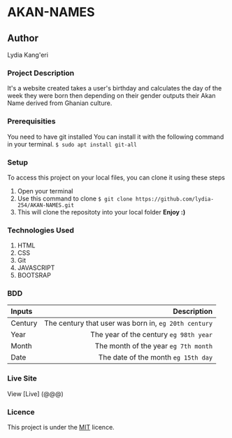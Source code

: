 # AKAN-NAMES

## Author
Lydia Kang'eri

### Project Description
It's a website created takes a user's birthday and calculates the day of the week they were born then depending on their gender outputs their Akan Name derived from Ghanian culture.

### Prerequisities
You need to have git installed
You can install it with the following command in your terminal.
`$ sudo apt install git-all`

### Setup
To access this project on your local files, you can clone it using these steps
1. Open your terminal
2. Use this command to clone `$ git clone https://github.com/lydia-254/AKAN-NAMES.git`
3. This will clone the repositoty into your local folder
 __Enjoy :)__

### Technologies Used
1. HTML
2. CSS
3. Git
4. JAVASCRIPT
5. BOOTSRAP

### BDD
| Inputs | Description |
|:---        |          ---: |
| Century  | The century that user was born in, ``eg 20th century``|
| Year   | The year of the century ``eg 98th year``  |
| Month  | The month of the year ``eg 7th month``  |
| Date   | The date of the month ``eg 15th day`` |

### Live Site
View [Live] (@@@)

### Licence
This project is under the  [MIT](LICENSE) licence.